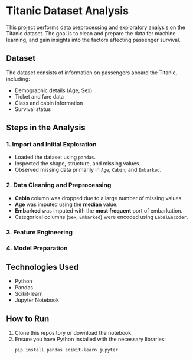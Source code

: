 # Titanic Dataset Analysis

This project performs data preprocessing and exploratory analysis on the Titanic dataset. The goal is to clean and prepare the data for machine learning, and gain insights into the factors affecting passenger survival.

## Dataset

The dataset consists of information on passengers aboard the Titanic, including:
- Demographic details (Age, Sex)
- Ticket and fare data
- Class and cabin information
- Survival status

## Steps in the Analysis

### 1. Import and Initial Exploration
- Loaded the dataset using `pandas`.
- Inspected the shape, structure, and missing values.
- Observed missing data primarily in `Age`, `Cabin`, and `Embarked`.

### 2. Data Cleaning and Preprocessing
- **Cabin** column was dropped due to a large number of missing values.
- **Age** was imputed using the **median** value.
- **Embarked** was imputed with the **most frequent** port of embarkation.
- Categorical columns (`Sex`, `Embarked`) were encoded using `LabelEncoder`.

### 3. Feature Engineering 



### 4. Model Preparation 


## Technologies Used

- Python
- Pandas
- Scikit-learn
- Jupyter Notebook

## How to Run

1. Clone this repository or download the notebook.
2. Ensure you have Python installed with the necessary libraries:
   ```bash
   pip install pandas scikit-learn jupyter
